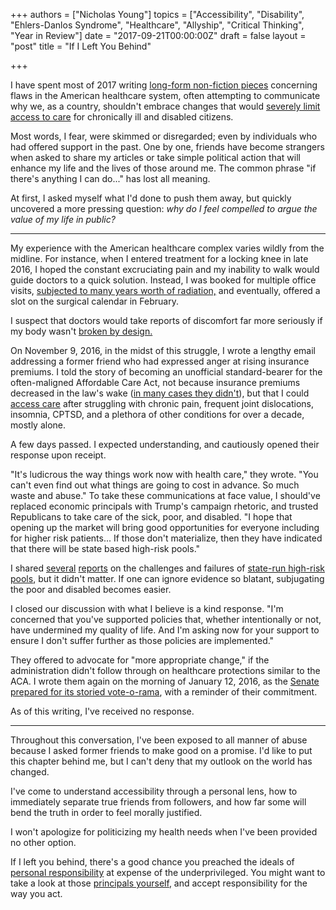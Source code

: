 +++
authors = ["Nicholas Young"]
topics = ["Accessibility", "Disability", "Ehlers-Danlos Syndrome", "Healthcare", "Allyship", "Critical Thinking", "Year in Review"]
date = "2017-09-21T00:00:00Z"
draft = false
layout = "post"
title = "If I Left You Behind"

+++

I have spent most of 2017 writing [long-form non-fiction pieces](/writing/topics/healthcare/) concerning flaws in the American healthcare system, often attempting to communicate why we, as a country, shouldn't embrace changes that would [severely limit access to care](/writing/topics/disability/) for chronically ill and disabled citizens.

Most words, I fear, were skimmed or disregarded; even by individuals who had offered support in the past. One by one, friends have become strangers when asked to share my articles or take simple political action that will enhance my life and the lives of those around me. The common phrase "if there's anything I can do..." has lost all meaning.

At first, I asked myself what I'd done to push them away, but quickly uncovered a more pressing question: *why do I feel compelled to argue the value of my life in public?*

---

My experience with the American healthcare complex varies wildly from the midline. For instance, when I entered treatment for a locking knee in late 2016, I hoped the constant excruciating pain and my inability to walk would guide doctors to a quick solution. Instead, I was booked for multiple office visits, [subjected to many years worth of radiation,](https://www.radiologyinfo.org/en/info.cfm?pg=safety-xray) and eventually, offered a slot on the surgical calendar in February.

I suspect that doctors would take reports of discomfort far more seriously if my body wasn't [broken by design.](/writing/topics/ehlers-danlos-syndrome/)

On November 9, 2016, in the midst of this struggle, I wrote a lengthy email addressing a former friend who had expressed anger at rising insurance premiums. I told the story of becoming an unofficial standard-bearer for the often-maligned Affordable Care Act, not because insurance premiums decreased in the law's wake ([in many cases they didn't](http://www.kff.org/health-reform/perspective/how-aca-marketplace-premiums-measure-up-to-expectations/)), but that I could [access care](/2016/06/life-on-the-inside-part-ii/) after struggling with chronic pain, frequent joint dislocations, insomnia, CPTSD, and a plethora of other conditions for over a decade, mostly alone.

A few days passed. I expected understanding, and cautiously opened their response upon receipt.

"It's ludicrous the way things work now with health care," they wrote. "You can't even find out what things are going to cost in advance. So much waste and abuse." To take these communications at face value, I should've replaced economic principals with Trump's campaign rhetoric, and trusted Republicans to take care of the sick, poor, and disabled. "I hope that opening up the market will bring good opportunities for everyone including for higher risk patients... If those don't materialize, then they have indicated that there will be state based high-risk pools."

I shared [several](http://www.npr.org/2017/05/06/527140030/what-are-high-risk-pools-and-do-they-lower-health-care-costs) [reports](http://www.motherjones.com/kevin-drum/2016/04/high-risk-pools-dont-work-have-never-worked-and-wont-work-future/) on the challenges and failures of [state-run high-risk pools](http://khn.org/news/sounds-like-a-good-idea-high-risk-pools/), but it didn't matter. If one can ignore evidence so blatant, subjugating the poor and disabled becomes easier.

I closed our discussion with what I believe is a kind response. "I'm concerned
that you've supported policies that, whether intentionally or not, have
undermined my quality of life. And I'm asking now for your support to ensure I
don't suffer further as those policies are implemented."

They offered to advocate for "more appropriate change," if the administration didn't follow through on healthcare protections similar to the ACA. I wrote them again on the morning of January 12, 2016, as the [Senate prepared for its storied vote-o-rama](https://www.nytimes.com/2017/01/12/us/politics/health-care-congress-vote-a-rama.html), with a reminder of their commitment. 

As of this writing, I've received no response.

---

Throughout this conversation, I've been exposed to all manner of abuse because I asked former friends to make good on a promise. I'd like to put this chapter behind me, but I can't deny that my outlook on the world has changed.

I've come to understand accessibility through a personal lens, how to immediately separate true friends from followers, and how far some will bend the truth in order to feel morally justified. 

I won't apologize for politicizing my health needs when I've been provided no other option.

If I left you behind, there's a good chance you preached the ideals of [personal responsibility](https://newrepublic.com/minutes/140829/mike-pence-wants-exercise-individual-responsibility-not-poor-sick-like-good-ol-days) at expense of the underprivileged. You might want to take a look at those [principals yourself](https://newrepublic.com/minutes/140829/mike-pence-wants-exercise-individual-responsibility-not-poor-sick-like-good-ol-days), and accept responsibility for the way you act.
